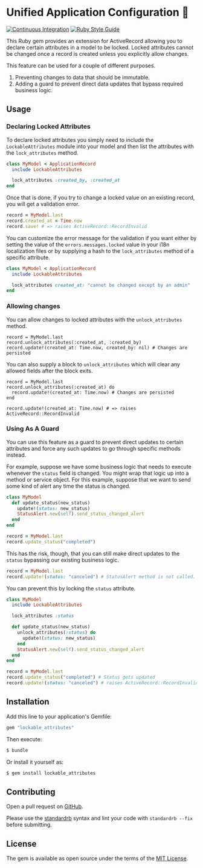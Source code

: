 # Unified Application Configuration :construction:

[![Continuous Integration](https://github.com/bdurand/lockable_attributes/actions/workflows/continuous_integration.yml/badge.svg)](https://github.com/bdurand/lockable_attributes/actions/workflows/continuous_integration.yml)
[![Ruby Style Guide](https://img.shields.io/badge/code_style-standard-brightgreen.svg)](https://github.com/testdouble/standard)

This Ruby gem provides an extension for ActiveRecord allowing you to declare certain attributes in a model to be locked. Locked attributes cannot be changed once a record is created unless you explicitly allow changes.

This feature can be used for a couple of different purposes.

1. Preventing changes to data that should be immutable.
2. Adding a guard to prevent direct data updates that bypass required business logic.

## Usage

### Declaring Locked Attributes

To declare locked attributes you simply need to include the `LockableAttributes` module into your model and then list the attributes with the `lock_attributes` method.

```ruby
class MyModel < ApplicationRecord
  include LockableAttributes

  lock_attributes :created_by, :created_at
end
```

Once that is done, if you try to change a locked value on an existing record, you will get a validation error.

```ruby
record = MyModel.last
record.created_at = Time.now
record.save! # => raises ActiveRecord::RecordInvalid
```

You can customize the error message for the validation if you want either by setting the value of the `errors.messages.locked` value in your i18n localization files or by supplying a hash to the `lock_attributes` method of a specific attribute.

```ruby
class MyModel < ApplicationRecord
  include LockableAttributes

  lock_attributes created_at: "cannot be changed except by an admin"
end
```

### Allowing changes

You can allow changes to locked attributes with the `unlock_attributes` method.

```
record = MyModel.last
record.unlock_attributes(:created_at, :created_by)
record.update!(created_at: Time.now, created_by: nil) # Changes are persisted
```

You can also supply a block to `unlock_attributes` which will clear any allowed fields after the block exits.

```
record = MyModel.last
record.unlock_attributes(:created_at) do
  record.update!(created_at: Time.now) # Changes are persisted
end

record.update!(created_at: Time.now) # => raises ActiveRecord::RecordInvalid
```

### Using As A Guard

You can use this feature as a guard to prevent direct updates to certain attributes and force any such updates to go through specific methods instead.

For example, suppose we have some business logic that needs to execute whenever the `status` field is changed. You might wrap that logic up into a method or service object. For this example, suppose that we want to send some kind of alert any time the status is changed.

```ruby
class MyModel
  def update_status(new_status)
    update!(status: new_status)
    StatusAlert.new(self).send_status_changed_alert
  end
end

record = MyModel.last
record.update_status("completed")
```

This has the risk, though, that you can still make direct updates to the `status` bypassing our existing business logic.

```ruby
record = MyModel.last
record.update!(status: "canceled") # StatusAlert method is not called.
```

You can prevent this by locking the `status` attribute.

```ruby
class MyModel
  include LockableAttributes

  lock_attributes :status

  def update_status(new_status)
    unlock_attributes(:status) do
      update!(status: new_status)
    end
    StatusAlert.new(self).send_status_changed_alert
  end
end

record = MyModel.last
record.update_status("completed") # Status gets updated
record.update!(status: "canceled") # raises ActiveRecord::RecordInvalid error
```

## Installation

Add this line to your application's Gemfile:

```ruby
gem "lockable_attributes"
```

Then execute:
```bash
$ bundle
```

Or install it yourself as:
```bash
$ gem install lockable_attributes
```

## Contributing

Open a pull request on [GitHub](https://github.com/bdurand/lockable_attributes).

Please use the [standardrb](https://github.com/testdouble/standard) syntax and lint your code with `standardrb --fix` before submitting.

## License

The gem is available as open source under the terms of the [MIT License](https://opensource.org/licenses/MIT).
